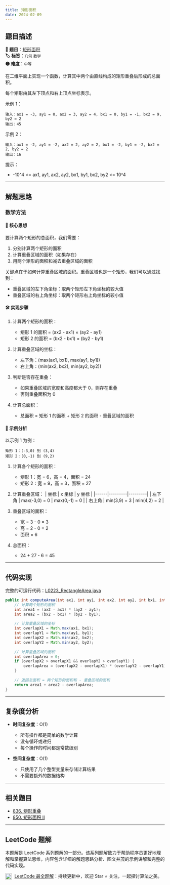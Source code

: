 ```yaml
---
title: 矩形面积
date: 2024-02-09
---
```


## 题目描述

**🔗 题目**：[矩形面积](https://leetcode.cn/problems/rectangle-area/)  
**🏷️ 标签**：`几何` `数学`  
**🟡 难度**：`中等`  

在二维平面上实现一个函数，计算其中两个由直线构成的矩形重叠后形成的总面积。

每个矩形由其左下顶点和右上顶点坐标表示。

示例 1：
```
输入：ax1 = -3, ay1 = 0, ax2 = 3, ay2 = 4, bx1 = 0, by1 = -1, bx2 = 9, by2 = 2
输出：45
```

示例 2：
```
输入：ax1 = -2, ay1 = -2, ax2 = 2, ay2 = 2, bx1 = -2, by1 = -2, bx2 = 2, by2 = 2
输出：16
```

提示：
- -10^4 <= ax1, ay1, ax2, ay2, bx1, by1, bx2, by2 <= 10^4

---

## 解题思路

### 数学方法

#### 📝 核心思想

要计算两个矩形的总面积，我们需要：
1. 分别计算两个矩形的面积
2. 计算重叠区域的面积（如果存在）
3. 用两个矩形的面积和减去重叠区域的面积

关键点在于如何计算重叠区域的面积。重叠区域也是一个矩形，我们可以通过找到：
- 重叠区域的左下角坐标：取两个矩形左下角坐标的较大值
- 重叠区域的右上角坐标：取两个矩形右上角坐标的较小值

#### 🛠️ 实现步骤

1. 计算两个矩形的面积：
   - 矩形 1 的面积 = (ax2 - ax1) × (ay2 - ay1)
   - 矩形 2 的面积 = (bx2 - bx1) × (by2 - by1)

2. 计算重叠区域的坐标：
   - 左下角：(max(ax1, bx1), max(ay1, by1))
   - 右上角：(min(ax2, bx2), min(ay2, by2))

3. 判断是否存在重叠：
   - 如果重叠区域的宽度和高度都大于 0，则存在重叠
   - 否则重叠面积为 0

4. 计算总面积：
   - 总面积 = 矩形 1 的面积 + 矩形 2 的面积 - 重叠区域的面积

#### 🧩 示例分析

以示例 1 为例：
```
矩形 1：(-3,0) 到 (3,4)
矩形 2：(0,-1) 到 (9,2)
```

1. 计算各个矩形的面积：
   - 矩形 1：宽 = 6，高 = 4，面积 = 24
   - 矩形 2：宽 = 9，高 = 3，面积 = 27

2. 计算重叠区域：
   | 坐标 | x 坐标 | y 坐标 |
   |------|---------|---------|
   | 左下角 | max(-3,0) = 0 | max(0,-1) = 0 |
   | 右上角 | min(3,9) = 3 | min(4,2) = 2 |
   
3. 重叠区域的面积：
   - 宽 = 3 - 0 = 3
   - 高 = 2 - 0 = 2
   - 面积 = 6

4. 总面积：
   - 24 + 27 - 6 = 45

---

## 代码实现

完整的可运行代码：[L0223_RectangleArea.java](../src/main/java/L0223_RectangleArea.java)

```java
public int computeArea(int ax1, int ay1, int ax2, int ay2, int bx1, int by1, int bx2, int by2) {
    // 计算两个矩形的面积
    int area1 = (ax2 - ax1) * (ay2 - ay1);
    int area2 = (bx2 - bx1) * (by2 - by1);
    
    // 计算重叠区域的坐标
    int overlapX1 = Math.max(ax1, bx1);
    int overlapY1 = Math.max(ay1, by1);
    int overlapX2 = Math.min(ax2, bx2);
    int overlapY2 = Math.min(ay2, by2);
    
    // 计算重叠区域的面积
    int overlapArea = 0;
    if (overlapX2 > overlapX1 && overlapY2 > overlapY1) {
        overlapArea = (overlapX2 - overlapX1) * (overlapY2 - overlapY1);
    }
    
    // 返回总面积 = 两个矩形的面积和 - 重叠区域的面积
    return area1 + area2 - overlapArea;
}
```

---

## 复杂度分析

- **时间复杂度**：O(1)
  - 所有操作都是简单的数学计算
  - 没有循环或递归
  - 每个操作的时间都是常数级别

- **空间复杂度**：O(1)
  - 只使用了几个整型变量来存储计算结果
  - 不需要额外的数据结构

---

## 相关题目

- [836. 矩形重叠](https://leetcode.cn/problems/rectangle-overlap/)
- [850. 矩形面积 II](https://leetcode.cn/problems/rectangle-area-ii/)

---

## LeetCode 题解

本题解是 LeetCode 系列题解的一部分。该系列题解致力于帮助程序员更好地理解和掌握算法思维，内容包含详细的解题思路分析、图文并茂的示例讲解和完整的代码实现。

<img src="https://github.githubassets.com/images/modules/logos_page/GitHub-Mark.png" alt="GitHub" width="20" style="vertical-align: middle; margin-right: 5px"> [LeetCode 最全题解](https://github.com/LjyYano/LeetCode)：持续更新中，欢迎 Star ⭐️ 关注，一起探讨算法之美。 
